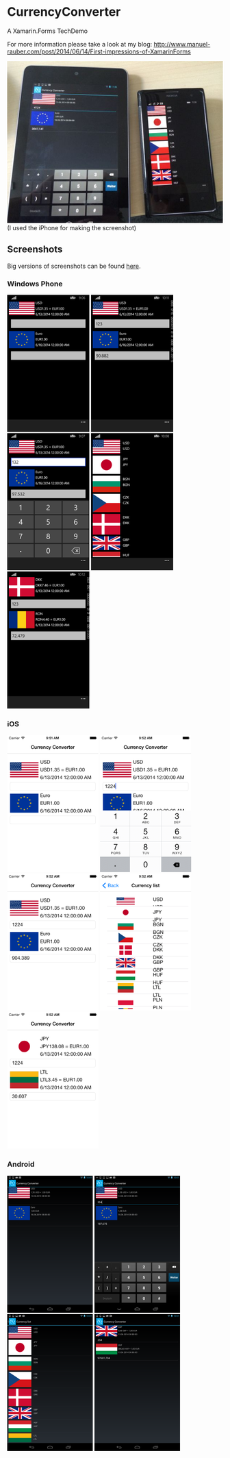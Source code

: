 # CurrencyConverter
A Xamarin.Forms TechDemo

For more information please take a look at my blog: http://www.manuel-rauber.com/post/2014/06/14/First-impressions-of-XamarinForms 

![Apps](https://raw.githubusercontent.com/ManuelRauber/CurrencyConverter/master/Resources/RunningApps_small.jpg)
(I used the iPhone for making the screenshot)

## Screenshots
Big versions of screenshots can be found [here](https://github.com/ManuelRauber/CurrencyConverter/tree/master/Resources/Screenshots).

### Windows Phone

![Windows Phone](https://raw.githubusercontent.com/ManuelRauber/CurrencyConverter/master/Resources/Screenshots/small/WP01.png)
![Windows Phone](https://raw.githubusercontent.com/ManuelRauber/CurrencyConverter/master/Resources/Screenshots/small/WP02.png)
![Windows Phone](https://raw.githubusercontent.com/ManuelRauber/CurrencyConverter/master/Resources/Screenshots/small/WP03.png)
![Windows Phone](https://raw.githubusercontent.com/ManuelRauber/CurrencyConverter/master/Resources/Screenshots/small/WP04.png)
![Windows Phone](https://raw.githubusercontent.com/ManuelRauber/CurrencyConverter/master/Resources/Screenshots/small/WP05.png)

### iOS
![iOS](https://raw.githubusercontent.com/ManuelRauber/CurrencyConverter/master/Resources/Screenshots/small/iOS01.png)
![iOS](https://raw.githubusercontent.com/ManuelRauber/CurrencyConverter/master/Resources/Screenshots/small/iOS02.png)
![iOS](https://raw.githubusercontent.com/ManuelRauber/CurrencyConverter/master/Resources/Screenshots/small/iOS03.png)
![iOS](https://raw.githubusercontent.com/ManuelRauber/CurrencyConverter/master/Resources/Screenshots/small/iOS04.png)
![iOS](https://raw.githubusercontent.com/ManuelRauber/CurrencyConverter/master/Resources/Screenshots/small/iOS05.png)

### Android
![Android](https://raw.githubusercontent.com/ManuelRauber/CurrencyConverter/master/Resources/Screenshots/small/Android01.png)
![Android](https://raw.githubusercontent.com/ManuelRauber/CurrencyConverter/master/Resources/Screenshots/small/Android02.png)
![Android](https://raw.githubusercontent.com/ManuelRauber/CurrencyConverter/master/Resources/Screenshots/small/Android03.png)
![Android](https://raw.githubusercontent.com/ManuelRauber/CurrencyConverter/master/Resources/Screenshots/small/Android04.png)
